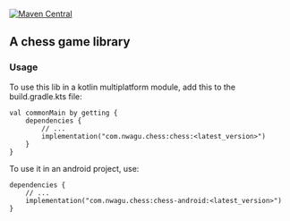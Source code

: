 [![Maven Central](https://img.shields.io/maven-central/v/com.nwagu.chess/chess.svg?label=Maven%20Central)](https://search.maven.org/search?q=g:%22com.nwagu.chess%22%20AND%20a:%22chess%22)

## A chess game library

### Usage

To use this lib in a kotlin multiplatform module, add this to the build.gradle.kts file:

```
val commonMain by getting {
    dependencies {
        // ...
        implementation("com.nwagu.chess:chess:<latest_version>")
    }
}
```

To use it in an android project, use:

```
dependencies {
    // ...
    implementation("com.nwagu.chess:chess-android:<latest_version>")
}
```